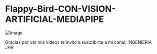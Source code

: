 # Flappy-Bird-CON-VISION-ARTIFICIAL-MEDIAPIPE

![image](https://user-images.githubusercontent.com/66834393/186069056-23f56757-9898-470d-8f96-46478f51792d.png)

Gracias por ver mis videos te invito a suscribirte a mi canal, INGENIERIA JHR
